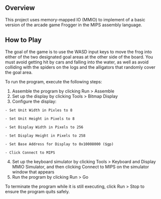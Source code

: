## Overview
This project uses memory-mapped IO (MMIO) to implement of a basic version of the arcade game Frogger in the MIPS assembly language.

## How to Play
The goal of the game is to use the WASD input keys to move the frog into either of the two designated goal areas at the other side of the board. You must avoid getting hit by cars and falling into the water, as well as avoid colliding with the spiders on the logs and the alligators that randomly cover the goal area.

To run the program, execute the following steps:
  1. Assemble the program by clicking Run > Assemble
  2. Set up the display by clicking Tools > Bitmap Display
  3. Configure the display:
  
    - Set Unit Width in Pixles to 8
    
    - Set Unit Height in Pixels to 8
    
    - Set Display Width in Pixels to 256
    
    - Set Display Height in Pixels to 258
    
    - Set Base Address for Display to 0x10008000 ($gp)
    
    - Click Connect to MIPS
    
  4. Set up the keyboard simulator by clicking Tools > Keyboard and Display MMIO Simulator, and then clicking Connect to MIPS on the simulator window that appears
  5. Run the program by clicking Run > Go

To terminate the program while it is still executing, click Run > Stop to ensure the program quits safely.
